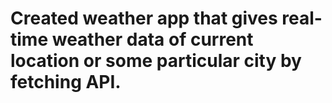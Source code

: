 # Created weather app that gives real-time weather data of current location or some particular city by fetching API.
